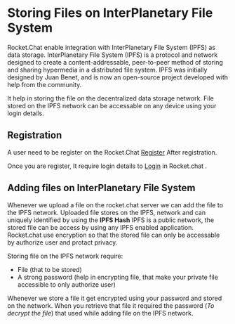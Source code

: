 # Storing Files on InterPlanetary File System 

Rocket.Chat enable integration with InterPlanetary File System (IPFS) as data storage.
InterPlanetary File System (IPFS) is a protocol and network designed to create a content-addressable, peer-to-peer method of storing and sharing hypermedia in a distributed file system. IPFS was initially designed by Juan Benet, and is now an open-source project developed with help from the community.

It help in storing the file on the decentralized data storage network. 
File stored on the IPFS network can be accessable on any device using your login details.

## Registration 

A user need to be register on the Rocket.Chat [Register](https://github.com/RocketChat/docs/tree/master/user-guides/registration)
After registration. 

Once you are register, It require login details to [Login](https://github.com/RocketChat/docs/tree/master/user-guides/login) in Rocket.chat .

## Adding files on InterPlanetary File System 

Whenever we upload a file on the rocket.chat server we can add the file to the IPFS network. 
Uploaded file stores on the IPFS, network and can uniquely identified by using the **IPFS Hash**
IPFS is a public network, the stored file can be access by using any IPFS enabled application. 
Rocket.chat use encryption so that the stored file can only be accessable by authorize user and protact privacy.

Storing file on the IPFS network require: 

- File (that to be stored)
- A strong password (help in encrypting file, that make your private file accessible to only authorize user)

Whenever we store a file it get encrypted using your password and stored on the network.
When you retrieve that file it required the password (*To decrypt the file*) that used while adding file on the IPFS network. 




